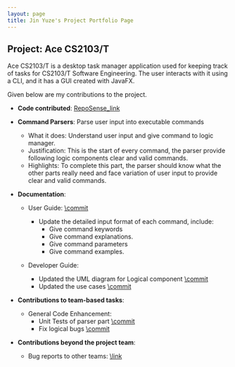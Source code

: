 ```yaml
---
layout: page
title: Jin Yuze's Project Portfolio Page
---
```


## Project: Ace CS2103/T

Ace CS2103/T is a desktop task manager application used for keeping track of tasks for CS2103/T Software Engineering. The user interacts with it using a CLI, and it has a GUI created with JavaFX.

Given below are my contributions to the project.

* **Code contributed**: [RepoSense_link](https://nus-cs2103-ay2021s1.github.io/tp-dashboard/#breakdown=true&search=UnicornJin&sort=groupTitle&sortWithin=title&since=2020-08-14&timeframe=commit&mergegroup=&groupSelect=groupByRepos&checkedFileTypes=docs~functional-code~test-code~other&tabOpen=true&tabType=zoom&zA=UnicornJin&zR=AY2021S1-CS2103-T14-4%2Ftp%5Bmaster%5D&zACS=261.9682120869456&zS=2020-08-14&zFS=&zU=2020-11-07&zMG=false&zFTF=commit&zFGS=groupByRepos&zFR=false)

* **Command Parsers**: Parse user input into executable commands
    * What it does: Understand user input and give command to logic manager.
    * Justification: This is the start of every command, the parser provide following logic components clear and valid commands.
    * Highlights: To complete this part, the parser should know what the other parts really need and face variation of user input to provide clear and valid commands.

* **Documentation**:
  * User Guide: [\commit](https://github.com/AY2021S1-CS2103-T14-4/tp/pull/161)
    * Update the detailed input format of each command, include:
      * Give command keywords
      * Give command explanations.
      * Give command parameters
      * Give command examples.

  * Developer Guide:
    * Updated the UML diagram for Logical component [\commit](https://github.com/AY2021S1-CS2103-T14-4/tp/pull/138)
    * Updated the use cases [\commit](https://github.com/AY2021S1-CS2103-T14-4/tp/pull/33)

* **Contributions to team-based tasks**:
  * General Code Enhancement:
    * Unit Tests of parser part [\commit](https://github.com/AY2021S1-CS2103-T14-4/tp/pull/239)
    * Fix logical bugs [\commit](https://github.com/AY2021S1-CS2103-T14-4/tp/pull/100)

* **Contributions beyond the project team**:
  * Bug reports to other teams: [\link](https://github.com/UnicornJin/ped/issues)